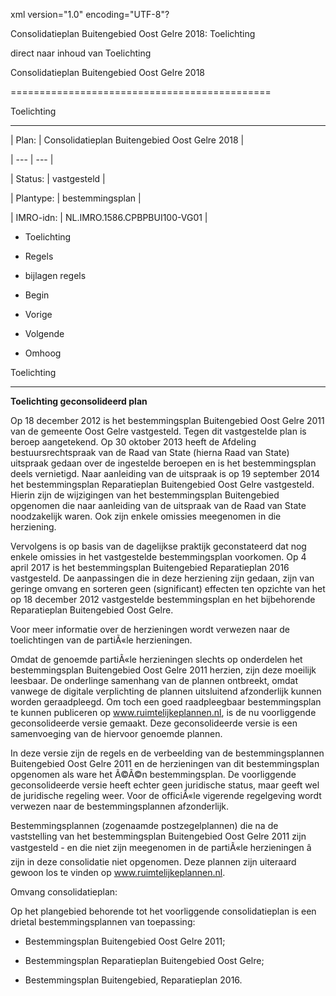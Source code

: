 xml version\="1\.0" encoding\="UTF\-8"?

Consolidatieplan Buitengebied Oost Gelre 2018: Toelichting

direct naar inhoud van Toelichting

Consolidatieplan Buitengebied Oost Gelre 2018

=============================================

Toelichting

-----------

| Plan: | Consolidatieplan Buitengebied Oost Gelre 2018 |

| --- | --- |

| Status: | vastgesteld |

| Plantype: | bestemmingsplan |

| IMRO\-idn: | NL.IMRO.1586\.CPBPBUI100\-VG01 |

* Toelichting

* Regels

* bijlagen regels

* Begin

* Vorige

* Volgende

* Omhoog

Toelichting

-----------

**Toelichting geconsolideerd plan**

Op 18 december 2012 is het bestemmingsplan Buitengebied Oost Gelre 2011 van de gemeente Oost Gelre vastgesteld. Tegen dit vastgestelde plan is beroep aangetekend. Op 30 oktober 2013 heeft de Afdeling bestuursrechtspraak van de Raad van State (hierna Raad van State) uitspraak gedaan over de ingestelde beroepen en is het bestemmingsplan deels vernietigd. Naar aanleiding van de uitspraak is op 19 september 2014 het bestemmingsplan Reparatieplan Buitengebied Oost Gelre vastgesteld. Hierin zijn de wijzigingen van het bestemmingsplan Buitengebied opgenomen die naar aanleiding van de uitspraak van de Raad van State noodzakelijk waren. Ook zijn enkele omissies meegenomen in die herziening.

Vervolgens is op basis van de dagelijkse praktijk geconstateerd dat nog enkele omissies in het vastgestelde bestemmingsplan voorkomen. Op 4 april 2017 is het bestemmingsplan Buitengebied Reparatieplan 2016 vastgesteld. De aanpassingen die in deze herziening zijn gedaan, zijn van geringe omvang en sorteren geen (significant) effecten ten opzichte van het op 18 december 2012 vastgestelde bestemmingsplan en het bijbehorende Reparatieplan Buitengebied Oost Gelre.

Voor meer informatie over de herzieningen wordt verwezen naar de toelichtingen van de partiÃ«le herzieningen.

Omdat de genoemde partiÃ«le herzieningen slechts op onderdelen het bestemmingsplan Buitengebied Oost Gelre 2011 herzien, zijn deze moeilijk leesbaar. De onderlinge samenhang van de plannen ontbreekt, omdat vanwege de digitale verplichting de plannen uitsluitend afzonderlijk kunnen worden geraadpleegd. Om toch een goed raadpleegbaar bestemmingsplan te kunnen publiceren op www.ruimtelijkeplannen.nl, is de nu voorliggende geconsolideerde versie gemaakt. Deze geconsolideerde versie is een samenvoeging van de hiervoor genoemde plannen.

In deze versie zijn de regels en de verbeelding van de bestemmingsplannen Buitengebied Oost Gelre 2011 en de herzieningen van dit bestemmingsplan opgenomen als ware het Ã©Ã©n bestemmingsplan. De voorliggende geconsolideerde versie heeft echter geen juridische status, maar geeft wel de juridische regeling weer. Voor de officiÃ«le vigerende regelgeving wordt verwezen naar de bestemmingsplannen afzonderlijk.

Bestemmingsplannen (zogenaamde postzegelplannen) die na de vaststelling van het bestemmingsplan Buitengebied Oost Gelre 2011 zijn vastgesteld \- en die niet zijn meegenomen in de partiÃ«le herzieningen â zijn in deze consolidatie niet opgenomen. Deze plannen zijn uiteraard gewoon los te vinden op www.ruimtelijkeplannen.nl.

Omvang consolidatieplan:

Op het plangebied behorende tot het voorliggende consolidatieplan is een drietal bestemmingsplannen van toepassing:

* Bestemmingsplan Buitengebied Oost Gelre 2011;

* Bestemmingsplan Reparatieplan Buitengebied Oost Gelre;

* Bestemmingsplan Buitengebied, Reparatieplan 2016\.